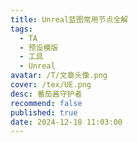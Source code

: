 ```yaml
---
title: Unreal蓝图常用节点全解
tags:
  - TA
  - 预设模版
  - 工具
  - Unreal
avatar: /T/文章头像.png
cover: /tex/UE.png
desc: 番茄酱守护者
recommend: false
published: true
date: 2024-12-18 11:03:00
---
```

